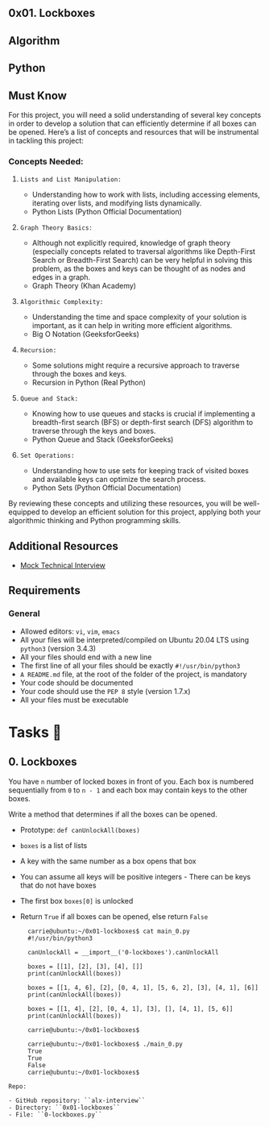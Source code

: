 ## 0x01. Lockboxes

## Algorithm

## Python

## Must Know

For this project, you will need a solid understanding of several key concepts in order to develop a solution that can efficiently determine if all boxes can be opened. Here’s a list of concepts and resources that will be instrumental in tackling this project:

### Concepts Needed:

1. ``Lists and List Manipulation:``

    - Understanding how to work with lists, including accessing elements, iterating over lists, and modifying lists dynamically.
    - Python Lists (Python Official Documentation)
  
2. ``Graph Theory Basics:``

   - Although not explicitly required, knowledge of graph theory (especially concepts related to traversal algorithms like Depth-First Search or Breadth-First Search) can be very helpful in solving this problem, as the boxes and keys can be thought of as nodes and edges in a graph.
   - Graph Theory (Khan Academy)

3. ``Algorithmic Complexity:``

    - Understanding the time and space complexity of your solution is important, as it can help in writing more efficient algorithms.
    - Big O Notation (GeeksforGeeks)

4. ``Recursion:``

    - Some solutions might require a recursive approach to traverse through the boxes and keys.
    - Recursion in Python (Real Python)

5. ``Queue and Stack:``

    - Knowing how to use queues and stacks is crucial if implementing a breadth-first search (BFS) or depth-first search (DFS) algorithm to traverse through the keys and boxes.
    - Python Queue and Stack (GeeksforGeeks)

6. ``Set Operations:``

    - Understanding how to use sets for keeping track of visited boxes and available keys can optimize the search process.
    - Python Sets (Python Official Documentation)

By reviewing these concepts and utilizing these resources, you will be well-equipped to develop an efficient solution for this project, applying both your algorithmic thinking and Python programming skills.

## Additional Resources

- [Mock Technical Interview](https://www.youtube.com/watch?v=V8DGdPkBBxg)

## Requirements

### General

- Allowed editors: ``vi``, ``vim``, ``emacs``
- All your files will be interpreted/compiled on Ubuntu 20.04 LTS using ``python3`` (version 3.4.3)
- All your files should end with a new line
- The first line of all your files should be exactly ``#!/usr/bin/python3``
- ``A README.md`` file, at the root of the folder of the project, is mandatory
- Your code should be documented
- Your code should use the ``PEP 8`` style (version 1.7.x)
- All your files must be executable

# Tasks 📃

## 0. Lockboxes

You have `n` number of locked boxes in front of you. Each box is numbered sequentially from `0` to `n - 1` and each box may contain keys to the other boxes.

Write a method that determines if all the boxes can be opened.

- Prototype: ``def canUnlockAll(boxes)``
- ``boxes`` is a list of lists
- A key with the same number as a box opens that box
- You can assume all keys will be positive integers
      - There can be keys that do not have boxes
- The first box ``boxes[0]`` is unlocked
- Return ``True`` if all boxes can be opened, else return ``False``

        carrie@ubuntu:~/0x01-lockboxes$ cat main_0.py
        #!/usr/bin/python3

        canUnlockAll = __import__('0-lockboxes').canUnlockAll

        boxes = [[1], [2], [3], [4], []]
        print(canUnlockAll(boxes))

        boxes = [[1, 4, 6], [2], [0, 4, 1], [5, 6, 2], [3], [4, 1], [6]]
        print(canUnlockAll(boxes))

        boxes = [[1, 4], [2], [0, 4, 1], [3], [], [4, 1], [5, 6]]
        print(canUnlockAll(boxes))

        carrie@ubuntu:~/0x01-lockboxes$

        carrie@ubuntu:~/0x01-lockboxes$ ./main_0.py
        True
        True
        False
        carrie@ubuntu:~/0x01-lockboxes$

``Repo:``

    - GitHub repository: ``alx-interview``
    - Directory: ``0x01-lockboxes``
    - File: ``0-lockboxes.py``







